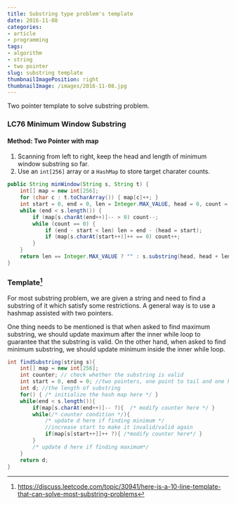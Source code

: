 ```yaml
---
title: Substring type problem's template
date: 2016-11-08
categories:
- article
- programming
tags:
- algorithm
- string
- two pointer
slug: substring template
thumbnailImagePosition: right
thumbnailImage: /images/2016-11-08.jpg
---
```


Two pointer template to solve substring problem.
<!--more-->

### LC76 Minimum Window Substring

#### Method: Two Pointer with map

1. Scanning from left to right, keep the head and length of minimum window substring so far.
2. Use an `int[256]` array or a `HashMap` to store target charater counts.

```java
public String minWindow(String s, String t) {
    int[] map = new int[256];
    for (char c : t.toCharArray()) { map[c]++; }
    int start = 0, end = 0, len = Integer.MAX_VALUE, head = 0, count = t.length();
    while (end < s.length()) {
        if (map[s.charAt(end++)]-- > 0) count--;
        while (count == 0) {
            if (end - start < len) len = end - (head = start);
            if (map[s.charAt(start++)]++ == 0) count++;
        }
    }
    return len == Integer.MAX_VALUE ? "" : s.substring(head, head + len);
}    
```

### Template[^1]

For most substring problem, we are given a string and need to find a substring of it which satisfy some restrictions. A general way is to use a hashmap assisted with two pointers.

One thing needs to be mentioned is that when asked to find maximum substring, we should update maximum after the inner while loop to guarantee that the substring is valid. On the other hand, when asked to find minimum substring, we should update minimum inside the inner while loop.

```java
int findSubstring(string s){
    int[] map = new int[256];
    int counter; // check whether the substring is valid
    int start = 0, end = 0; //two pointers, one point to tail and one head
    int d; //the length of substring
    for() { /* initialize the hash map here */ }
    while(end < s.length()){
        if(map[s.charAt(end++)]-- ?){  /* modify counter here */ }
        while(/* counter condition */){              
            /* update d here if finding minimum */
            //increase start to make it invalid/valid again            
            if(map[s[start++]]++ ?){ /*modify counter here*/ }
        }  
        /* update d here if finding maximum*/
    }
    return d;
}
```

[^1]: <https://discuss.leetcode.com/topic/30941/here-is-a-10-line-template-that-can-solve-most-substring-problems>